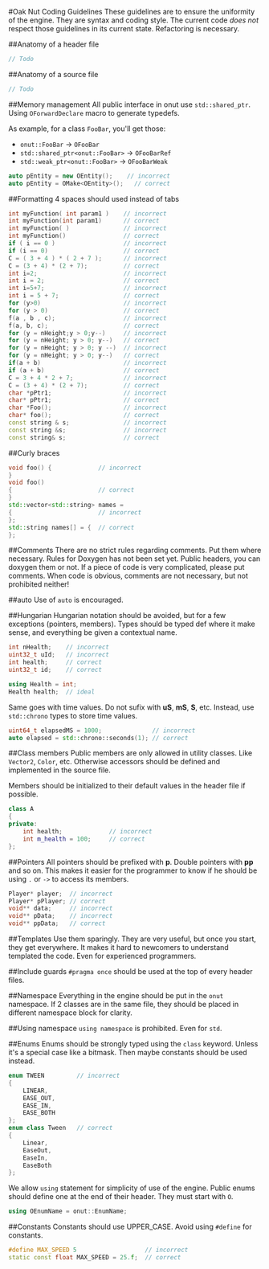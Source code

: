 #Oak Nut Coding Guidelines
These guidelines are to ensure the uniformity of the engine. They are syntax and coding style. The current code _does not_ respect those guidelines in its current state. Refactoring is necessary.

##Anatomy of a header file
```cpp
// Todo
```

##Anatomy of a source file
```cpp
// Todo
```

##Memory management
All public interface in onut use `std::shared_ptr`. Using `OForwardDeclare` macro to generate typedefs.

As example, for a class `FooBar`, you'll get those:

* `onut::FooBar` -> `OFooBar`
* `std::shared_ptr<onut::FooBar>` -> `OFooBarRef`
* `std::weak_ptr<onut::FooBar>` -> `OFooBarWeak`

```cpp
auto pEntity = new OEntity();    // incorrect
auto pEntity = OMake<OEntity>();   // correct
```

##Formatting
4 spaces should used instead of tabs
```cpp
int myFunction( int param1 )    // incorrect
int myFunction(int param1)      // correct
int myFunction( )               // incorrect
int myFunction()                // correct
if ( i == 0 )                   // incorrect
if (i == 0)                     // correct
C = ( 3 + 4 ) * ( 2 + 7 );      // incorrect
C = (3 + 4) * (2 + 7);          // correct
int i=2;                        // incorrect
int i = 2;                      // correct
int i=5+7;                      // incorrect
int i = 5 + 7;                  // correct
for (y>0)                       // incorrect
for (y > 0)                     // correct
f(a , b , c);                   // incorrect
f(a, b, c);                     // correct
for (y = nHeight;y > 0;y--)     // incorrect
for (y = nHeight; y > 0; y--)   // correct
for (y = nHeight; y > 0; y --)  // incorrect
for (y = nHeight; y > 0; y--)   // correct
if(a + b)                       // incorrect
if (a + b)                      // correct
C = 3 + 4 * 2 + 7;              // incorrect
C = (3 + 4) * (2 + 7);          // correct
char *pPtr1;                    // incorrect
char* pPtr1;                    // correct
char *Foo();                    // incorrect
char* foo();                    // correct
const string & s;               // incorrect
const string &s;                // incorrect
const string& s;                // correct
```

##Curly braces
```cpp
void foo() {             // incorrect
}
void foo()
{                        // correct
}
std::vector<std::string> names = 
{                        // incorrect
};
std::string names[] = {  // correct
};
```

##Comments
There are no strict rules regarding comments. Put them where necessary. Rules for Doxygen has not been set yet. Public headers, you can doxygen them or not.
If a piece of code is very complicated, please put comments. When code is obvious, comments are not necessary, but not prohibited neither!

##auto
Use of `auto` is encouraged.

##Hungarian
Hungarian notation should be avoided, but for a few exceptions (pointers, members). Types should be typed def where it make sense, and everything be given a contextual name.
```cpp
int nHealth;    // incorrect
uint32_t uId;   // incorrect
int health;     // correct
uint32_t id;    // correct

using Health = int;
Health health;  // ideal
```
Same goes with time values. Do not sufix with **uS**, **mS**, **S**, etc. Instead, use `std::chrono` types to store time values.
```cpp
uint64_t elapsedMS = 1000;              // incorrect
auto elapsed = std::chrono::seconds(1); // correct
```

##Class members
Public members are only allowed in utility classes. Like `Vector2`, `Color`, etc. Otherwise accessors should be defined and implemented in the source file.

Members should be initialized to their default values in the header file if possible.
```cpp
class A
{
private:
    int health;             // incorrect
    int m_health = 100;     // correct
};
```

##Pointers
All pointers should be prefixed with **p**. Double pointers with **pp** and so on. This makes it easier for the programmer to know if he should be using `.` or `->` to access its members.
```cpp
Player* player;  // incorrect
Player* pPlayer; // correct
void** data;     // incorrect
void** pData;    // incorrect
void** ppData;   // correct
```

##Templates
Use them sparingly. They are very useful, but once you start, they get everywhere. It makes it hard to newcomers to understand templated the code. Even for experienced programmers.

##Include guards
`#pragma once` should be used at the top of every header files.

##Namespace
Everything in the engine should be put in the `onut` namespace. If 2 classes are in the same file, they should be placed in different namespace block for clarity.

##Using namespace
`using namespace` is prohibited. Even for `std`.

##Enums
Enums should be strongly typed using the `class` keyword. Unless it's a special case like a bitmask. Then maybe constants should be used instead.
```cpp
enum TWEEN         // incorrect
{
    LINEAR,
    EASE_OUT,
    EASE_IN,
    EASE_BOTH
};
enum class Tween   // correct
{
    Linear,
    EaseOut,
    EaseIn,
    EaseBoth
};
```
We allow `using` statement for simplicity of use of the engine. Public enums should define one at the end of their header. They must start with `O`.
```cpp
using OEnumName = onut::EnumName;
```

##Constants
Constants should use UPPER_CASE. Avoid using `#define` for constants.
```cpp
#define MAX_SPEED 5                   // incorrect
static const float MAX_SPEED = 25.f;  // correct
```



